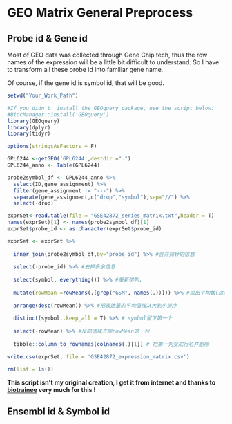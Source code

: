 # GEO Matrix General Preprocess

## Probe id & Gene id

Most of GEO data was collected through Gene Chip tech, thus the row names of the expression will be a little bit difficult to understand. So I have to transform all these probe id into familiar gene name.

Of course, if the gene id is symbol id, that will be good.

```R
setwd("Your_Work_Path")

#If you didn't 	install the GEOquery package, use the script below:
#BiocManager::install('GEOquery') 
library(GEOquery)
library(dplyr)
library(tidyr)

options(stringsAsFactors = F)

GPL6244 <-getGEO('GPL6244',destdir =".")
GPL6244_anno <- Table(GPL6244)

probe2symbol_df <- GPL6244_anno %>% 
  select(ID,gene_assignment) %>% 
  filter(gene_assignment != "---") %>% 
  separate(gene_assignment,c("drop","symbol"),sep="//") %>% 
  select(-drop)

exprSet<-read.table(file = "GSE42872_series_matrix.txt",header = T)
names(exprSet)[1] <- names(probe2symbol_df)[1]
exprSet$probe_id <- as.character(exprSet$probe_id)

exprSet <- exprSet %>% 
  
  inner_join(probe2symbol_df,by="probe_id") %>% #合并探针的信息
  
  select(-probe_id) %>% #去掉多余信息
  
  select(symbol, everything()) %>% #重新排列，
  
  mutate(rowMean =rowMeans(.[grep("GSM", names(.))])) %>% #求出平均数(这边的.真的是画龙点睛)
  
  arrange(desc(rowMean)) %>% #把表达量的平均值按从大到小排序
  
  distinct(symbol,.keep_all = T) %>% # symbol留下第一个
  
  select(-rowMean) %>% #反向选择去除rowMean这一列
  
  tibble::column_to_rownames(colnames(.)[1]) # 把第一列变成行名并删除

write.csv(exprSet, file = 'GSE42872_expression_matrix.csv')

rm(list = ls())

```

**This script isn't my original creation, I get it from internet and thanks to [biotrainee](<http://www.biotrainee.com/>)  very much for this !**

## Ensembl id & Symbol id

